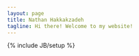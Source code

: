 ```yaml
---
layout: page
title: Nathan Hakkakzadeh
tagline: Hi there! Welcome to my website!
---
```

{% include JB/setup %}

